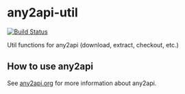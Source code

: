 # any2api-util

[![Build Status](https://travis-ci.org/any2api/any2api-util.svg?branch=master)](https://travis-ci.org/any2api/any2api-util)

Util functions for any2api (download, extract, checkout, etc.)



## How to use any2api

See [any2api.org](http://any2api.org) for more information about any2api.
